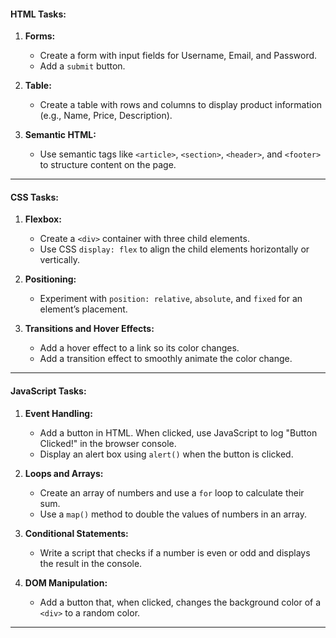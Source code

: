 #### **HTML Tasks:**
1. **Forms:**
   - Create a form with input fields for Username, Email, and Password.
   - Add a `submit` button.

2. **Table:**
   - Create a table with rows and columns to display product information (e.g., Name, Price, Description).

3. **Semantic HTML:**
   - Use semantic tags like `<article>`, `<section>`, `<header>`, and `<footer>` to structure content on the page.

---

#### **CSS Tasks:**
1. **Flexbox:**
   - Create a `<div>` container with three child elements.
   - Use CSS `display: flex` to align the child elements horizontally or vertically.

2. **Positioning:**
   - Experiment with `position: relative`, `absolute`, and `fixed` for an element’s placement.

3. **Transitions and Hover Effects:**
   - Add a hover effect to a link so its color changes.
   - Add a transition effect to smoothly animate the color change.

---

#### **JavaScript Tasks:**
1. **Event Handling:**
   - Add a button in HTML. When clicked, use JavaScript to log "Button Clicked!" in the browser console.
   - Display an alert box using `alert()` when the button is clicked.

2. **Loops and Arrays:**
   - Create an array of numbers and use a `for` loop to calculate their sum.
   - Use a `map()` method to double the values of numbers in an array.

3. **Conditional Statements:**
   - Write a script that checks if a number is even or odd and displays the result in the console.

4. **DOM Manipulation:**
   - Add a button that, when clicked, changes the background color of a `<div>` to a random color.

---
